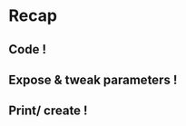 # Recap

## Code ! <!-- .slide: data-background-image="./img/recap-code.png" -->

## Expose & tweak parameters ! <!-- .slide: data-background-image="./img/recap-params.png" -->

## Print/ create ! <!-- .slide: data-background-video="./img/recap-print.mp4" -->
